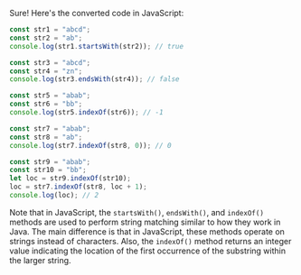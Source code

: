 Sure! Here's the converted code in JavaScript:
```javascript
const str1 = "abcd";
const str2 = "ab";
console.log(str1.startsWith(str2)); // true

const str3 = "abcd";
const str4 = "zn";
console.log(str3.endsWith(str4)); // false

const str5 = "abab";
const str6 = "bb";
console.log(str5.indexOf(str6)); // -1

const str7 = "abab";
const str8 = "ab";
console.log(str7.indexOf(str8, 0)); // 0

const str9 = "abab";
const str10 = "bb";
let loc = str9.indexOf(str10);
loc = str7.indexOf(str8, loc + 1);
console.log(loc); // 2
```
Note that in JavaScript, the `startsWith()`, `endsWith()`, and `indexOf()` methods are used to perform string matching similar to how they work in Java. The main difference is that in JavaScript, these methods operate on strings instead of characters. Also, the `indexOf()` method returns an integer value indicating the location of the first occurrence of the substring within the larger string.
